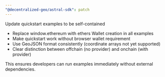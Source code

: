```yaml
---
"@decentralized-geo/astral-sdk": patch
---
```


Update quickstart examples to be self-contained

- Replace window.ethereum with ethers Wallet creation in all examples
- Make quickstart work without browser wallet requirement  
- Use GeoJSON format consistently (coordinate arrays not yet supported)
- Clear distinction between offchain (no provider) and onchain (with provider)

This ensures developers can run examples immediately without external dependencies.